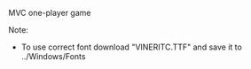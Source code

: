 MVC one-player game 

Note:
- To use correct font download "VINERITC.TTF" and save it to ../Windows/Fonts
